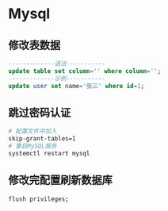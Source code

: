 # Mysql

## 修改表数据

```sql
-------------语法-----------
update table set column='' where column='';
-------------示例-----------
update user set name='张三' where id=1;
```

## 跳过密码认证

```bash
# 配置文件中加入
skip-grant-tables=1
# 重启MySQL服务
systemctl restart mysql
```

## 修改完配置刷新数据库

```bash
flush privileges;
```



